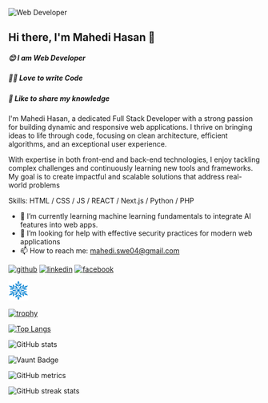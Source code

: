 ![Web Developer](https://media.licdn.com/dms/image/v2/D4E16AQFcL_WQSU7zdg/profile-displaybackgroundimage-shrink_350_1400/profile-displaybackgroundimage-shrink_350_1400/0/1714182697992?e=1756944000&v=beta&t=vmvFGGsCYictnkFCUv9olRAfwexvZZOXOKXWGDf_4QY)

## Hi there, I'm Mahedi Hasan 👋
##### 😊 I am Web Developer
##### 👨‍💻 Love to write Code
##### 🧠 Like to share my knowledge 



I'm Mahedi Hasan, a dedicated Full Stack Developer with a strong passion for building dynamic and responsive web applications. I thrive on bringing ideas to life through code, focusing on clean architecture, efficient algorithms, and an exceptional user experience.

With expertise in both front-end and back-end technologies, I enjoy tackling complex challenges and continuously learning new tools and frameworks. My goal is to create impactful and scalable solutions that address real-world problems

Skills: HTML / CSS / JS / REACT / Next.js / Python / PHP

- 🌱 I’m currently learning machine learning fundamentals to integrate AI features into web apps. 
- 🤔 I’m looking for help with effective security practices for modern web applications  
- 📫 How to reach me: mahedi.swe04@gmail.com 


[<img src='https://cdn.jsdelivr.net/npm/simple-icons@3.0.1/icons/github.svg' alt='github' height='40'>](https://github.com/mahedi0x)  [<img src='https://cdn.jsdelivr.net/npm/simple-icons@3.0.1/icons/linkedin.svg' alt='linkedin' height='40'>](https://www.linkedin.com/in/mahedi0x//)  [<img src='https://cdn.jsdelivr.net/npm/simple-icons@3.0.1/icons/facebook.svg' alt='facebook' height='40'>](https://www.facebook.com/mahedi0x)  

<a href='https://archiveprogram.github.com/'><img src='https://raw.githubusercontent.com/acervenky/animated-github-badges/master/assets/acbadge.gif' width='40' height='40'></a> 

[![trophy](https://github-profile-trophy.vercel.app/?username=mahedi0x)](https://github.com/ryo-ma/github-profile-trophy)

[![Top Langs](https://github-readme-stats.vercel.app/api/top-langs/?username=mahedi0x)](https://github.com/anuraghazra/github-readme-stats)

![GitHub stats](https://github-readme-stats.vercel.app/api?username=mahedi0x&show_icons=true&count_private=true)  

![Vaunt Badge](https://api.vaunt.dev/v1/github/entities/mahedi0x/contributions?format=svg&private=true)  

![GitHub metrics](https://metrics.lecoq.io/mahedi0x)  

![GitHub streak stats](https://streak-stats.demolab.com/?user=mahedi0x)  

